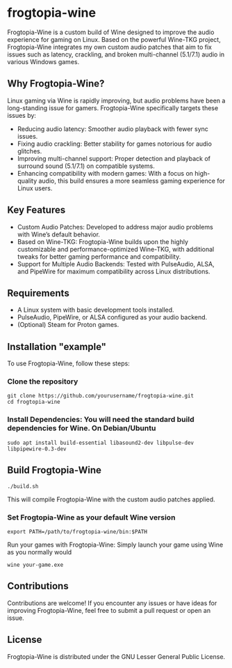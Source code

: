 # frogtopia-wine

Frogtopia-Wine is a custom build of Wine designed to improve the audio experience for gaming on Linux. Based on the powerful Wine-TKG project, Frogtopia-Wine integrates my own custom audio patches that aim to fix issues such as latency, crackling, and broken multi-channel (5.1/7.1) audio in various Windows games.

## Why Frogtopia-Wine?

Linux gaming via Wine is rapidly improving, but audio problems have been a long-standing issue for gamers. Frogtopia-Wine specifically targets these issues by:

* Reducing audio latency: Smoother audio playback with fewer sync issues.
* Fixing audio crackling: Better stability for games notorious for audio glitches.
* Improving multi-channel support: Proper detection and playback of surround sound (5.1/7.1) on compatible systems.
* Enhancing compatibility with modern games: With a focus on high-quality audio, this build ensures a more seamless gaming experience for Linux users.

## Key Features

* Custom Audio Patches: Developed to address major audio problems with Wine’s default behavior.
* Based on Wine-TKG: Frogtopia-Wine builds upon the highly customizable and performance-optimized Wine-TKG, with additional tweaks for better gaming performance and compatibility.
* Support for Multiple Audio Backends: Tested with PulseAudio, ALSA, and PipeWire for maximum compatibility across Linux distributions.

## Requirements

* A Linux system with basic development tools installed.
* PulseAudio, PipeWire, or ALSA configured as your audio backend.
* (Optional) Steam for Proton games.

## Installation "example"

To use Frogtopia-Wine, follow these steps:

### Clone the repository

    git clone https://github.com/yourusername/frogtopia-wine.git
    cd frogtopia-wine

### Install Dependencies: You will need the standard build dependencies for Wine. On Debian/Ubuntu

    sudo apt install build-essential libasound2-dev libpulse-dev libpipewire-0.3-dev

## Build Frogtopia-Wine

    ./build.sh

This will compile Frogtopia-Wine with the custom audio patches applied.

### Set Frogtopia-Wine as your default Wine version

    export PATH=/path/to/frogtopia-wine/bin:$PATH

Run your games with Frogtopia-Wine: Simply launch your game using Wine as you normally would

    wine your-game.exe

## Contributions

Contributions are welcome! If you encounter any issues or have ideas for improving Frogtopia-Wine, feel free to submit a pull request or open an issue.

## License

Frogtopia-Wine is distributed under the GNU Lesser General Public License.
